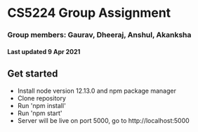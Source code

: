 # CS5224 Group Assignment

### Group members: Gaurav, Dheeraj, Anshul, Akanksha

#### Last updated 9 Apr 2021

## Get started

- Install node version 12.13.0 and npm package manager
- Clone repository
- Run 'npm install'
- Run 'npm start'
- Server will be live on port 5000, go to http://localhost:5000
